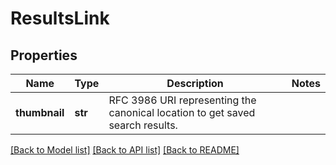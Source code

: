 # ResultsLink

## Properties
Name | Type | Description | Notes
------------ | ------------- | ------------- | -------------
**thumbnail** | **str** | RFC 3986 URI representing the canonical location to get saved search results. | 

[[Back to Model list]](../README.md#documentation-for-models) [[Back to API list]](../README.md#documentation-for-api-endpoints) [[Back to README]](../README.md)


